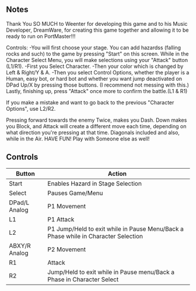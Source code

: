 ## Notes

Thank You SO MUCH to Weenter for developing this game and to his Music Developer, DreamWare, for creating this game together and allowing it to be ready to run on PortMaster!!!

Controls:
-You will first choose your stage. You can add hazardss (falling rocks and such) to the game by pressing "Start" on this screen.
While in the Character Select Menu, you will make selections using your "Attack" button (L1/R1). 
-First you Select Character. 
-Then your color which is changed by Left & Right/Y & A. 
-Then you select Control Options, whether the player is a Human, easy bot, or hard bot and whether you want jump deactivated on DPad Up/X by pressing those buttons. (I recommend not messing with this.)
Lastly, finishing up, press "Attack" once more to confirm the battle.(L1 & R1)

If you make a mistake and want to go back to the previous "Character Options", use L2/R2.

Pressing forward towards the enemy Twice, makes you Dash. Down makes you Block, and Attack will create a different move each time, depending on what direction you're pressing at that time. Diagonals included and also, while in the Air. HAVE FUN! Play with Someone else as well!

## Controls

| Button | Action |
|--|--| 
|Start|Enables Hazard in Stage Selection|
|Select|Pauses Game/Menu|
|DPad/L Analog|P1 Movement|
|L1|P1 Attack|
|L2|P1 Jump/Held to exit while in Pause Menu/Back a Phase while in Character Selection|
|ABXY/R Analog|P2 Movement|
|R1|Attack|
|R2|Jump/Held to exit while in Pause menu/Back a Phase in Character Select|


